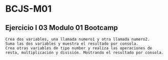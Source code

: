# BCJS-M01

## Ejercicio I 03 Modulo 01 Bootcamp

    Crea dos variables, una llamada numero1 y otra llamada numero2.
    Suma las dos variables y muestra el resultado por consola.
    Crea otras variables de tipo number y realiza las operaciones de resta, multiplicación y división. Mostrando el resultado por consola.